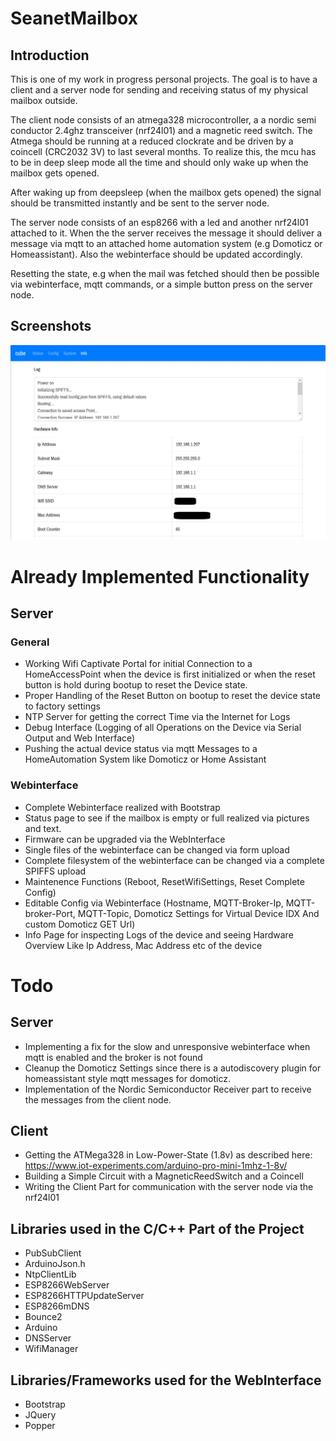 # SeanetMailbox

## Introduction

This is one of my work in progress personal projects.
The goal is to have a client and a server node for sending and receiving status
of my physical mailbox outside.

The client node consists of an atmega328 microcontroller, a a nordic semi conductor 2.4ghz transceiver (nrf24l01) and a magnetic reed switch.
The Atmega should be running at a reduced clockrate and be driven by a coincell (CRC2032 3V) to last several months.
To realize this, the mcu has to be in deep sleep mode all the time and should only wake up when the mailbox gets opened.

After waking up from deepsleep (when the mailbox gets opened) the signal should be transmitted instantly and be sent to the server node.

The server node consists of an esp8266 with a led and another nrf24l01 attached to it.
When the the server receives the message it should deliver a message via mqtt to an attached home automation system (e.g Domoticz or Homeassistant).
Also the webinterface should be updated accordingly.

Resetting the state, e.g when the mail was fetched should then be possible via webinterface, mqtt commands, or a simple button press on the server node.

## Screenshots

![alt text](https://raw.githubusercontent.com/fluffymadness/ESP8266-ATMEGA328p-Mailbox-Alarm/master/info.jpg)

# Already Implemented Functionality

## Server

### General
- Working Wifi Captivate Portal for initial Connection to a HomeAccessPoint when the device is first initialized or when the reset button is hold during bootup to reset the Device state.
- Proper Handling of the Reset Button on bootup to reset the device state to factory settings
- NTP Server for getting the correct Time via the Internet for Logs
- Debug Interface (Logging of all Operations on the Device via Serial Output and Web Interface)
- Pushing the actual device status via mqtt Messages to a HomeAutomation System like Domoticz or Home Assistant

### Webinterface

- Complete Webinterface realized with Bootstrap
- Status page to see if the mailbox is empty or full realized via pictures and text.
- Firmware can be upgraded via the WebInterface
- Single files of the webinterface can be changed via form upload
- Complete filesystem of the webinterface can be changed via a complete SPIFFS upload
- Maintenence Functions (Reboot, ResetWifiSettings, Reset Complete Config)
- Editable Config via Webinterface (Hostname, MQTT-Broker-Ip, MQTT-broker-Port, MQTT-Topic, Domoticz Settings for Virtual Device IDX And custom Domoticz GET Url)
- Info Page for inspecting Logs of the device and seeing Hardware Overview Like Ip Address, Mac Address etc of the device

# Todo 

## Server
- Implementing a fix for the slow and unresponsive webinterface when mqtt is enabled and the broker is not found
- Cleanup the Domoticz Settings since there is a autodiscovery plugin for homeassistant style mqtt messages for domoticz.
- Implementation of the Nordic Semiconductor Receiver part to receive the messages from the client node.

## Client

- Getting the ATMega328 in Low-Power-State (1.8v) as described here: 
https://www.iot-experiments.com/arduino-pro-mini-1mhz-1-8v/
- Building a Simple Circuit with a MagneticReedSwitch and a Coincell
- Writing the Client Part for communication with the server node via the nrf24l01

## Libraries used in the C/C++ Part of the Project

- PubSubClient
- ArduinoJson.h
- NtpClientLib
- ESP8266WebServer
- ESP8266HTTPUpdateServer
- ESP8266mDNS
- Bounce2
- Arduino
- DNSServer
- WifiManager

## Libraries/Frameworks used for the WebInterface

- Bootstrap
- JQuery
- Popper

